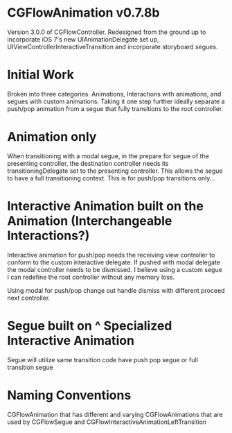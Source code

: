 CGFlowAnimation v0.7.8b
=======================

Version 3.0.0 of CGFlowController. Redesigned from the ground up to incorporate iOS 7's new UIAnimationDelegate set up, UIViewControllerInteractiveTransition and incorporate storyboard segues.


Initial Work
============
Broken into three categories. Animations, Interactions with animations, and segues with custom animations.
Taking it one step further ideally separate a push/pop animation from a segue that fully transitions to the
root controller.


Animation only
==============
When transitioning with a modal segue, in the prepare for segue of the presenting controller, the destination
controller needs its transitioningDelegate set to the presenting controller. This allows the segue to have a 
full transitioning context. This is for push/pop transitions only...


Interactive Animation built on the Animation (Interchangeable Interactions?)
============================================================================
Interactive animation for push/pop needs the receiving view controller to conform to the custom interactive
delegate. If pushed with modal delegate the modal controller needs to be dismissed. I believe using a custom segue
I can redefine the root controller without any memory loss.

Using modal for push/pop change out handle dismiss with different proceed next controller.


Segue built on ^ Specialized Interactive Animation
==================================================
Segue will utilize same transition code have push pop segue or full transition segue


Naming Conventions
==================
CGFlowAnimation
that has different and varying CGFlowAnimations
that are used by CGFlowSegue and CGFlowInteractiveAnimationLeftTransition

